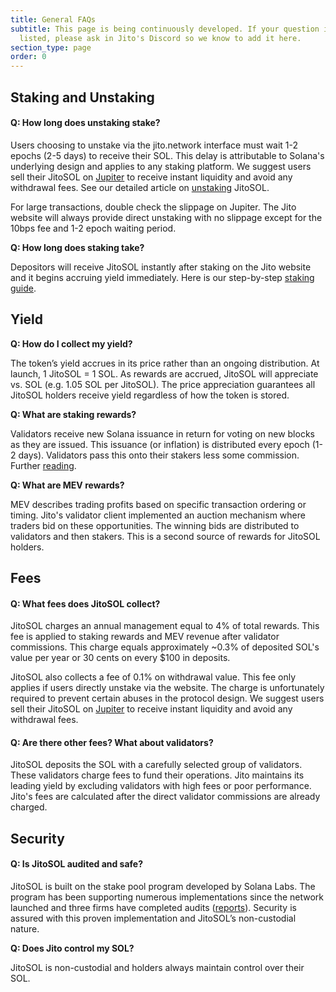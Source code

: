 ```yaml
---
title: General FAQs
subtitle: This page is being continuously developed. If your question is not
  listed, please ask in Jito's Discord so we know to add it here.
section_type: page
order: 0
---
```

## Staking and Unstaking

#### Q: How long does unstaking stake?

Users choosing to unstake via the jito.network interface must wait 1-2 epochs (2-5 days) to receive their SOL. This delay is attributable to Solana's underlying design and applies to any staking platform. We suggest users sell their JitoSOL on [Jupiter](https://jup.ag/) to receive instant liquidity and avoid any withdrawal fees. See our detailed article on [unstaking](/jitosol/get-started/unstaking-jitosol/unstaking-overview) JitoSOL.

For large transactions, double check the slippage on Jupiter. The Jito website will always provide direct unstaking with no slippage except for the 10bps fee and 1-2 epoch waiting period.

**Q: How long does staking take?**

Depositors will receive JitoSOL instantly after staking on the Jito website and it begins accruing yield immediately. Here is our step-by-step [staking guide](/jitosol/get-started/stake-sol-for-jitosol/overview).

## Yield

**Q: How do I collect my yield?**

The token’s yield accrues in its price rather than an ongoing distribution. At launch, 1 JitoSOL = 1 SOL. As rewards are accrued, JitoSOL will appreciate vs. SOL (e.g. 1.05 SOL per JitoSOL). The price appreciation guarantees all JitoSOL holders receive yield regardless of how the token is stored.

**Q: What are staking rewards?**

Validators receive new Solana issuance in return for voting on new blocks as they are issued. This issuance (or inflation) is distributed every epoch (1-2 days). Validators pass this onto their stakers less some commission. Further [reading](https://docs.solana.com/implemented-proposals/ed_overview/ed_validation_client_economics/ed_vce_state_validation_protocol_based_rewards).

**Q: What are MEV rewards?**

MEV describes trading profits based on specific transaction ordering or timing. Jito's validator client implemented an auction mechanism where traders bid on these opportunities. The winning bids are distributed to validators and then stakers. This is a second source of rewards for JitoSOL holders.

## Fees

#### Q: What fees does JitoSOL collect?

JitoSOL charges an annual management equal to 4% of total rewards. This fee is applied to staking rewards and MEV revenue after validator commissions. This charge equals approximately ~0.3% of deposited SOL's value per year or 30 cents on every $100 in deposits.

JitoSOL also collects a fee of 0.1% on withdrawal value. This fee only applies if users directly unstake via the website. The charge is unfortunately required to prevent certain abuses in the protocol design. We suggest users sell their JitoSOL on [Jupiter](https://jup.ag/) to receive instant liquidity and avoid any withdrawal fees.

#### Q: Are there other fees? What about validators?

JitoSOL deposits the SOL with a carefully selected group of validators. These validators charge fees to fund their operations. Jito maintains its leading yield by excluding validators with high fees or poor performance. Jito's fees are calculated after the direct validator commissions are already charged.

## Security

#### Q: Is JitoSOL audited and safe?

JitoSOL is built on the stake pool program developed by Solana Labs. The program has been supporting numerous implementations since the network launched and three firms have completed audits ([reports](https://spl.solana.com/stake-pool#security-audits)). Security is assured with this proven implementation and JitoSOL’s non-custodial nature.

**Q: Does Jito control my SOL?**

JitoSOL is non-custodial and holders always maintain control over their SOL.
